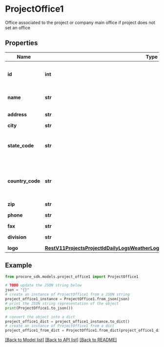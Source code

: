 # ProjectOffice1

Office associated to the project or company main office if project does not set an office

## Properties

Name | Type | Description | Notes
------------ | ------------- | ------------- | -------------
**id** | **int** | The identifier for the Office | [optional] 
**name** | **str** | The name for the Office | [optional] 
**address** | **str** | Office address | [optional] 
**city** | **str** | Office city | [optional] 
**state_code** | **str** | Office state code (ISO-3166 Alpha-2 format) | [optional] 
**country_code** | **str** | Office country code (ISO-3166 Alpha-2 format) | [optional] 
**zip** | **str** | Office zip | [optional] 
**phone** | **str** | Office phone | [optional] 
**fax** | **str** | Office fax | [optional] 
**division** | **str** | Office division | [optional] 
**logo** | [**RestV11ProjectsProjectIdDailyLogsWeatherLogsGet200ResponseInnerAttachmentsInner**](RestV11ProjectsProjectIdDailyLogsWeatherLogsGet200ResponseInnerAttachmentsInner.md) |  | [optional] 

## Example

```python
from procore_sdk.models.project_office1 import ProjectOffice1

# TODO update the JSON string below
json = "{}"
# create an instance of ProjectOffice1 from a JSON string
project_office1_instance = ProjectOffice1.from_json(json)
# print the JSON string representation of the object
print(ProjectOffice1.to_json())

# convert the object into a dict
project_office1_dict = project_office1_instance.to_dict()
# create an instance of ProjectOffice1 from a dict
project_office1_from_dict = ProjectOffice1.from_dict(project_office1_dict)
```
[[Back to Model list]](../README.md#documentation-for-models) [[Back to API list]](../README.md#documentation-for-api-endpoints) [[Back to README]](../README.md)


